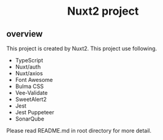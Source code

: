 <h1 align="center">Nuxt2 project</h1>


## overview
This project is created by Nuxt2.
This project use following.
* TypeScript
* Nuxt/auth
* Nuxt/axios
* Font Awesome
* Bulma CSS
* Vee-Validate
* SweetAlert2
* Jest
* Jest Puppeteer
* SonarQube

Please read README.md in root directory for more detail.
